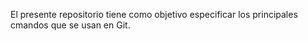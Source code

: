 El presente repositorio tiene como objetivo especificar los principales cmandos que se usan en Git.
